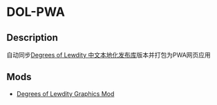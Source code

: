 # DOL-PWA

## Description

自动同步[Degrees of Lewdity 中文本地化发布库](https://github.com/Eltirosto/Degrees-of-Lewdity-Chinese-Localization)版本并打包为PWA网页应用

## Mods

- [Degrees of Lewdity Graphics Mod](https://gitgud.io/BEEESSS/degrees-of-lewdity-graphics-mod)